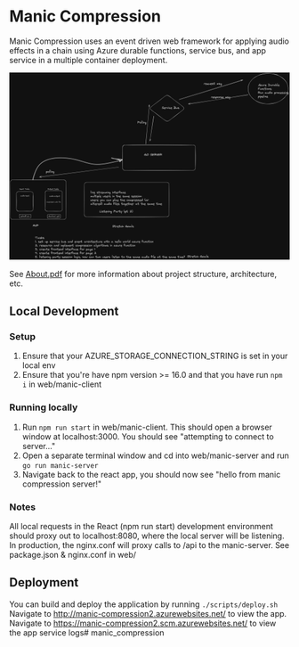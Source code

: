 # Manic Compression
Manic Compression uses an event driven web framework for applying audio effects in a chain using Azure durable functions, service bus, and app service in a multiple container deployment.

![quick_sketch](./project_diagram.png)

See [About.pdf](./about.pdf) for more information about project structure, architecture, etc.

## Local Development
### Setup
1. Ensure that your AZURE_STORAGE_CONNECTION_STRING is set in your local env
2. Ensure that you're have npm version >= 16.0 and that you have run `npm i` in web/manic-client

### Running locally
1. Run `npm run start` in web/manic-client. This should open a browser window at localhost:3000. You should see "attempting to connect to server..."
2. Open a separate terminal window and cd into web/manic-server and run `go run manic-server`
3. Navigate back to the react app, you should now see "hello from manic compression server!"

### Notes
All local requests in the React (npm run start) development environment should proxy out to localhost:8080, where the local server will be listening. In production, the nginx.conf will proxy calls to /api to the manic-server. See package.json & nginx.conf in web/

## Deployment
You can build and deploy the application by running `./scripts/deploy.sh`
Navigate to http://manic-compression2.azurewebsites.net/ to view the app.
Navigate to https://manic-compression2.scm.azurewebsites.net/ to view the app service logs# manic_compression
